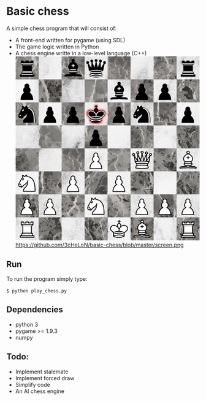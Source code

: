 # Basic chess
A simple chess program that will consist of:
* A front-end written for pygame (using SDL)
* The game logic written in Python
* A chess engine writte in a low-level language (C++)
![Chess board](https://github.com/3cHeLoN/basic-chess/blob/master/screen.png "Screenshot")
https://github.com/3cHeLoN/basic-chess/blob/master/screen.png
## Run
To run the program simply type:
```
$ python play_chess.py
```
## Dependencies
* python 3
* pygame >= 1.9.3
* numpy

## Todo:
* Implement stalemate
* Implement forced draw
* Simplify code
* An AI chess engine
